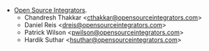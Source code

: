 - [Open Source Integrators](https://opensourceintegrators.com).
  - Chandresh Thakkar \<<cthakkar@opensourceintegrators.com>\>
  - Daniel Reis \<<dreis@opensourceintegrators.com>\>
  - Patrick Wilson \<<pwilson@opensourceintegrators.com>\>
  - Hardik Suthar \<<hsuthar@opensourceintegrators.com>\>
